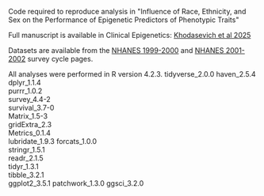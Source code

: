Code required to reproduce analysis in "Influence of Race, Ethnicity, and Sex on the Performance of Epigenetic Predictors of Phenotypic Traits"  

Full manuscript is available in Clinical Epigenetics: [Khodasevich et al 2025](https://doi.org/10.1186/s13148-025-01864-6)

Datasets are available from the [NHANES 1999-2000](https://wwwn.cdc.gov/nchs/nhanes/continuousnhanes/default.aspx?BeginYear=1999) and [NHANES 2001-2002](https://wwwn.cdc.gov/nchs/nhanes/continuousnhanes/default.aspx?BeginYear=2001) survey cycle pages. 

All analyses were performed in R version 4.2.3. 
tidyverse_2.0.0 
haven_2.5.4 
dplyr_1.1.4     
purrr_1.0.2    
survey_4.4-2    
survival_3.7-0  
Matrix_1.5-3    
gridExtra_2.3  
Metrics_0.1.4   
lubridate_1.9.3 
forcats_1.0.0   
stringr_1.5.1  
readr_2.1.5     
tidyr_1.3.1    
tibble_3.2.1       
ggplot2_3.5.1
patchwork_1.3.0 
ggsci_3.2.0     
